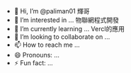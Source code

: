 - 👋 Hi, I’m @paliman01 輝哥
- 👀 I’m interested in ... 物聯網程式開發
- 🌱 I’m currently learning ... Vercl的應用
- 💞️ I’m looking to collaborate on ...
- 📫 How to reach me ...
- 😄 Pronouns: ...
- ⚡ Fun fact: ...

<!---
paliman01/paliman01 is a ✨ special ✨ repository because its `README.md` (this file) appears on your GitHub profile.
You can click the Preview link to take a look at your changes.
--->
